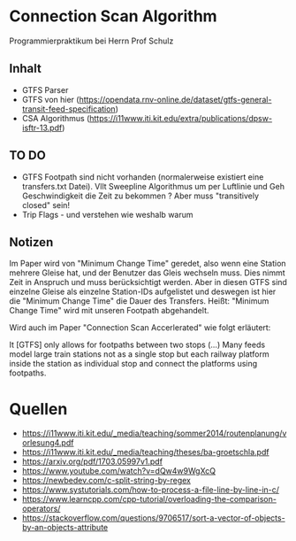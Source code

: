 # Connection Scan Algorithm

Programmierpraktikum bei Herrn Prof Schulz

## Inhalt

- GTFS Parser
- GTFS von hier (https://opendata.rnv-online.de/dataset/gtfs-general-transit-feed-specification)
- CSA Algorithmus (https://i11www.iti.kit.edu/extra/publications/dpsw-isftr-13.pdf)


## TO DO

- GTFS Footpath sind nicht vorhanden (normalerweise existiert eine transfers.txt Datei). Vllt Sweepline Algorithmus um per Luftlinie und Geh Geschwindigkeit die Zeit zu bekommen ? Aber muss "transitively closed" sein!
- Trip Flags - und verstehen wie weshalb warum

## Notizen

Im Paper wird von "Minimum Change Time" geredet, also wenn eine Station mehrere Gleise hat, und der Benutzer das Gleis wechseln muss. Dies nimmt Zeit in Anspruch und muss berücksichtigt werden.
Aber in diesen GTFS sind einzelne Gleise als einzelne Station-IDs aufgelistet und deswegen ist hier die "Minimum Change Time" die Dauer des Transfers.
Heißt: "Minimum Change Time" wird mit unseren Footpath abgehandelt.

Wird auch im Paper "Connection Scan Accerlerated" wie folgt erläutert:

It [GTFS] only allows for footpaths between two stops (...) Many feeds model large train stations not as a single stop but each railway platform inside the station as individual stop and connect the platforms using footpaths.

# Quellen

- https://i11www.iti.kit.edu/_media/teaching/sommer2014/routenplanung/vorlesung4.pdf
- https://i11www.iti.kit.edu/_media/teaching/theses/ba-groetschla.pdf
- https://arxiv.org/pdf/1703.05997v1.pdf
- https://www.youtube.com/watch?v=dQw4w9WgXcQ
- https://newbedev.com/c-split-string-by-regex
- https://www.systutorials.com/how-to-process-a-file-line-by-line-in-c/
- https://www.learncpp.com/cpp-tutorial/overloading-the-comparison-operators/
- https://stackoverflow.com/questions/9706517/sort-a-vector-of-objects-by-an-objects-attribute
